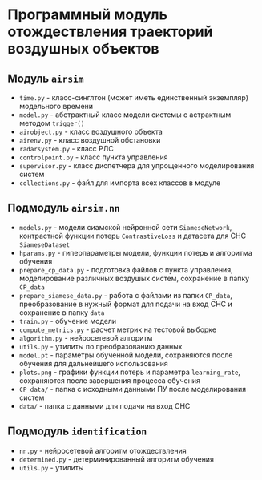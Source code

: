 # Программный модуль отождествления траекторий воздушных объектов

## Модуль <code>airsim</code>

- <code>time.py</code> - класс-синглтон (может иметь единственный экземпляр) модельного времени
- <code>model.py</code> - абстрактный класс модели системы с астрактным методом <code>trigger()</code>
- <code>airobject.py</code> - класс воздушного объекта
- <code>airenv.py</code> - класс воздушной обстановки
- <code>radarsystem.py</code> - класс РЛС
- <code>controlpoint.py</code> - класс пункта управления
- <code>supervisor.py</code> - класс диспетчера для упрощенного моделирования систем
- <code>collections.py</code> - файл для импорта всех классов в модуле

## Подмодуль <code>airsim.nn</code>

- <code>models.py</code> - модели сиамской нейронной сети <code>SiameseNetwork</code>, контрастной функции потерь <code>ContrastiveLoss</code> и датасета для СНС <code>SiameseDataset</code>
- <code>hparams.py</code> - гиперпараметры модели, функции потерь и алгоритма обучения
- <code>prepare_cp_data.py</code> - подготовка файлов с пункта управления, моделирование различных воздушых систем, сохранение в папку <code>CP_data</code>
- <code>prepare_siamese_data.py</code> - работа с файлами из папки <code>CP_data</code>, преобразование в нужный формат для подачи на вход СНС и сохранение в папку <code>data</code>
- <code>train.py</code> - обучение модели
- <code>compute_metrics.py</code> - расчет метрик на тестовой выборке
- <code>algorithm.py</code> - нейросетевой алгоритм
- <code>utils.py</code> - утилиты по преобразованию данных
- <code>model.pt</code> - параметры обученной модели, сохраняются после обучения для дальнейшего использования
- <code>plots.png</code> - графики функции потерь и параметра <code>learning_rate</code>, сохраняются после завершения процесса обучения
- <code>CP_data/</code> - папка с исходными данными ПУ после моделирования систем 
- <code>data/</code> - папка с данными для подачи на вход СНС

## Подмодуль <code>identification</code>

- <code>nn.py</code> - нейросетевой алгоритм отождествления
- <code>determined.py</code> - детерминированный алгоритм обучения
- <code>utils.py</code> - утилиты
